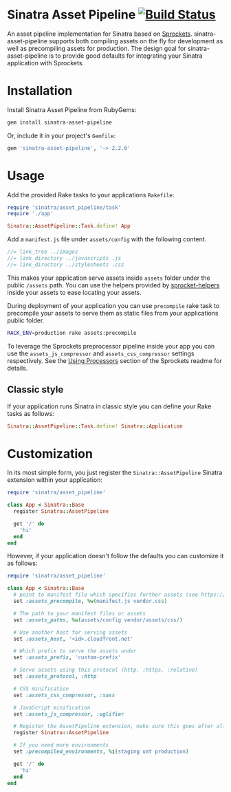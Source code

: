 Sinatra Asset Pipeline [![Build Status](https://travis-ci.org/kalasjocke/sinatra-asset-pipeline.svg?branch=master)](https://travis-ci.org/kalasjocke/sinatra-asset-pipeline)
======================

An asset pipeline implementation for Sinatra based on [Sprockets](https://github.com/rails/sprockets). sinatra-asset-pipeline supports both compiling assets on the fly for development as well as precompiling assets for production. The design goal for sinatra-asset-pipeline is to provide good defaults for integrating your Sinatra application with Sprockets.

# Installation

Install Sinatra Asset Pipeline from RubyGems:

```bash
gem install sinatra-asset-pipeline
```

Or, include it in your project's `Gemfile`:

```ruby
gem 'sinatra-asset-pipeline', '~> 2.2.0'
```

# Usage

Add the provided Rake tasks to your applications `Rakefile`:

```ruby
require 'sinatra/asset_pipeline/task'
require './app'

Sinatra::AssetPipeline::Task.define! App
```

Add a `manifest.js` file under `assets/config` with the following content.
```js
//= link_tree ../images
//= link_directory ../javascripts .js
//= link_directory ../stylesheets .css
```

This makes your application serve assets inside `assets` folder under the public `/assets` path. You can use the helpers provided by [sprocket-helpers](https://github.com/petebrowne/sprockets-helpers) inside your assets to ease locating your assets.

During deployment of your application you can use `precompile` rake task to precompile your assets to serve them as static files from your applications public folder.

```bash
RACK_ENV=production rake assets:precompile
```

To leverage the Sprockets preprocessor pipeline inside your app you can use the `assets_js_compressor` and `assets_css_compressor` settings respectively. See the [Using Processors](https://github.com/rails/sprockets#using-processors) section of the Sprockets readme for details.

## Classic style

If your application runs Sinatra in classic style you can define your Rake tasks as follows:

```ruby
Sinatra::AssetPipeline::Task.define! Sinatra::Application
```

# Customization

In its most simple form, you just register the `Sinatra::AssetPipeline` Sinatra extension within your application:

```ruby
require 'sinatra/asset_pipeline'

class App < Sinatra::Base
  register Sinatra::AssetPipeline

  get '/' do
    'hi'
  end
end
```

However, if your application doesn't follow the defaults you can customize it as follows:

```ruby
require 'sinatra/asset_pipeline'

class App < Sinatra::Base
  # point to manifest file which specifies further assets (see https://github.com/rails/sprockets#directives) or simple asset files
  set :assets_precompile, %w(manifest.js vendor.css)

  # The path to your manifest files or assets
  set :assets_paths, %w(assets/config vendor/assets/css/)

  # Use another host for serving assets
  set :assets_host, '<id>.cloudfront.net'

  # Which prefix to serve the assets under
  set :assets_prefix, 'custom-prefix'

  # Serve assets using this protocol (http, :https, :relative)
  set :assets_protocol, :http

  # CSS minification
  set :assets_css_compressor, :sass

  # JavaScript minification
  set :assets_js_compressor, :uglifier

  # Register the AssetPipeline extension, make sure this goes after all customization
  register Sinatra::AssetPipeline

  # If you need more environments
  set :precompiled_environments, %i(staging uat production)

  get '/' do
    'hi'
  end
end
```
